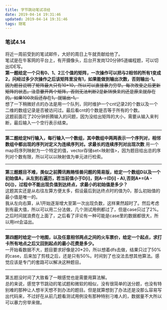```yaml
---
title: 字节跳动笔试凉经
date: 2019-04-14 19:31:46
updated: 2019-04-14 19:31:46
tags: 随笔
---
```


### 笔试4.14
将近一周前受到的笔试邮件，大好的周日上午就贡献给他了。  
笔试是在牛客网的平台上，有开摄像头，后台开发岗120分钟5道编程题，可以切出IDE写。  
**第一题给定一个只有0、1、2三个值的矩阵，一次操作可以把与2相邻的所有1变成2，问经过多少次操作之后该矩阵里没有1，如果能做到输出次数，否则输出-1。**  
~~因为题目说明了矩阵最大只有10*10，所以可以直接暴力穷举。每次改变之后更新矩阵的状态。注意要开两个矩阵，否则无法判断2是新转换来的还是原来就存在的。如果100次后还存在1，就输出-1。~~  
想了一下稍微好点的办法是用一个队列，同时维护一个cnt记录2的个数以及一个二维的数组记录是否被访问过。最后看cnt的个数是否等于所有的个数。  
这题前面花了20分钟折腾输入的问题，因为没给出矩阵的大小，需要从输入来判断，最后输入一个空行表示结束。  
<!--more -->
*******
**第二题给定N行输入，每行输入一个数组，其中数组中两两表示一个序列对，相邻数组中都出现的序列对定义为连续序列对。求最长的连续序列对出现次数**
用一个map将序列映射为一个特定的值，vector存储set<映射值>，因为题目给出总的序列对个数有限，所以可以以映射值为单元进行检索。  
*******
**第三题题目不难，类似之前腾讯贿赂怪兽问题的简易版，给定一个数组D以及一个初始值A，从左到右遍历，若当前值小于D[i]，则A-=(D[i] - A),否则A+=(A - D[i])，过程中不能出现负值到达终点，求最小的初始值是多少？**  
这题其实还是从右往左算方便太多，假设最后到达终点时的值为0，那么初始值的最小值是唯一的。  
我从左向右算，从1开始逐渐增大至第一次出现负数，这样果然超时了。然后考虑到有最大值，所以可以用二分法做，几个测试用例都过了，但是case只过了2%。之后时间就浪费在上面了，之后看了评论有一种可能是case里的数据都很大，所以用int会溢出。  
*******
**第四题时给定一个地图，以及任意相邻两点之间的火车票价，给定一个起点，求打卡所有地点之后又回到起点的最小花费是多少。**  
一开始看数据不大，题目要求好像是20*20，所以想着dfs去做，结果只过了50%的case，后来加了剪枝之后，还是只有50%。时间到了也没法去想其他算法。感觉应该是专门的套路可以解决这种题目。  
********
第五题没时间了大致看了一眼感觉也是需要用算法解。  
总的来说，感觉字节跳动的笔试题和微软的相似，没有很简单的送分题，也没有特别难的那种让人想半天想不到办法的题目。但是就算想到了办法还是没那么容易写出代码来，不过好在从前几题看测试用例没有那种特别刁难人的，数据量不大所以可以暴力穷举来做。  

